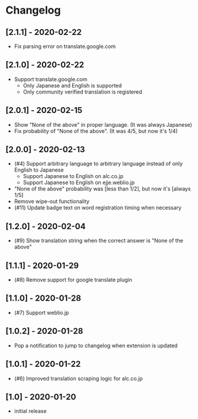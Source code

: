 # Changelog

## [2.1.1] - 2020-02-22
- Fix parsing error on translate.google.com

## [2.1.0] - 2020-02-22
- Support translate.google.com
  - Only Japanese and English is supported
  - Only community verified translation is registered

## [2.0.1] - 2020-02-15
- Show "None of the above" in proper language. (It was always Japanese)
- Fix probability of "None of the above". (It was 4/5, but now it's 1/4)

## [2.0.0] - 2020-02-13
- (#4) Support arbitrary language to arbitrary language instead of only English to Japanese
  - Support Japanese to English on alc.co.jp
  - Support Japanese to English on ejje.weblio.jp
- "None of the above" probability was [less than 1/2], but now it's [always 1/5]
- Remove wipe-out functionality
- (#11) Update badge text on word registration timing when necessary

## [1.2.0] - 2020-02-04
- (#9) Show translation string when the correct answer is "None of the above"

## [1.1.1] - 2020-01-29
- (#8) Remove support for google translate plugin

## [1.1.0] - 2020-01-28
- (#7) Support weblio.jp

## [1.0.2] - 2020-01-28
- Pop a notification to jump to changelog when extension is updated

## [1.0.1] - 2020-01-22
- (#6) Improved translation scraping logic for alc.co.jp

## [1.0] - 2020-01-20
- initial release
